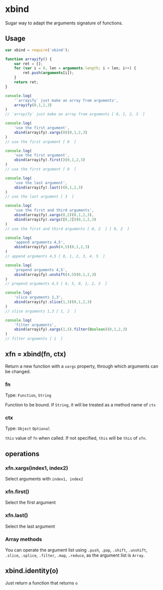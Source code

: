 # xbind

Sugar way to adapt the arguments signature of functions.

## Usage

```javascript
var xbind = require('xbind');

function arrayify() {
    var ret = [];
    for (var i = 0, len = arguments.length; i < len; i++) {
        ret.push(arguments[i]);
    }
    return ret;
}

console.log(
    '`arrayify` just make an array from arguments',
    arrayify(0,1,2,3)
)
// `arrayify` just make an array from arguments [ 0, 1, 2, 3  ]

console.log(
    'use the first argument',
    xbind(arrayify).xargs(0)(0,1,2,3)
)
// use the first argument [ 0  ]

console.log(
    'use the first argument',
    xbind(arrayify).first()(0,1,2,3)
)
// use the first argument [ 0  ]

console.log(
    'use the last argument',
    xbind(arrayify).last()(0,1,2,3)
)
// use the last argument [ 3  ]

console.log(
    'use the first and third arguments',
    xbind(arrayify).xargs(0,2)(0,1,2,3),
    xbind(arrayify).xargs([0,2])(0,1,2,3)
)
// use the first and third arguments [ 0, 2  ] [ 0, 2  ]

console.log(
    'append arguments 4,5',
    xbind(arrayify).push(4,5)(0,1,2,3)
)
// append arguments 4,5 [ 0, 1, 2, 3, 4, 5  ]

console.log(
    'prepend arguments 4,5',
    xbind(arrayify).unshift(4,5)(0,1,2,3)
)
// prepend arguments 4,5 [ 4, 5, 0, 1, 2, 3  ]

console.log(
    'slice arguments 1,3',
    xbind(arrayify).slice(1,3)(0,1,2,3)
)
// slice arguments 1,3 [ 1, 2  ]

console.log(
    'filter arguments',
    xbind(arrayify).xargs(1,5).filter(Boolean)(0,1,2,3)
)
// filter arguments [ 1  ]

```

## xfn = xbind(fn, ctx)

Return a new function with a `xargs` property, through which arguments can be changed.

### fn

Type: `Function`, `String`

Function to be bound. If `String`, it will be treated as a method name of `ctx`

### ctx

Type: `Object`
`Optional`

`this` value of `fn` when called.
If not specified, `this` will be `this` of `xfn`.

## operations

### xfn.xargs(index1, index2)

Select arguments with `index1, index2`

### xfn.first()

Select the first argument

### xfn.last()

Select the last argument

### Array methods

You can operate the argument list using `.push`, `.pop`, `.shift`, `.unshift`, `.slice`, `.splice`, `.filter`, `.map`, `.reduce`, as the argument list is `Array`.


## xbind.identity(o)

Just return a function that returns `o`


